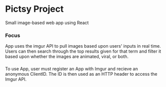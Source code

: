 # Pictsy Project

Small image-based web app using React

### Focus

App uses the imgur API to pull images based upon users' inputs in real time.  Users can then search through the top results given for that term and filter it based upon whether the images are animated, viral, or both.

###

To use App, user must register an App with Imgur and recieve an anonymous ClientID.  The ID is then used as an HTTP header to access the Imgur API.